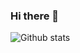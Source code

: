### Hi there 👋

![Github stats](https://github-readme-stats.vercel.app/api?username=mysticaltech&show_icons=true&cache_seconds=86400)
